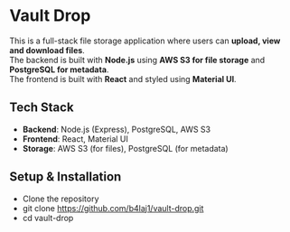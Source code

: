 # Vault Drop 

This is a full-stack file storage application where users can **upload, view and download files**.  
The backend is built with **Node.js** using **AWS S3 for file storage** and **PostgreSQL for metadata**.  
The frontend is built with **React** and styled using **Material UI**.

## Tech Stack  
- **Backend**: Node.js (Express), PostgreSQL, AWS S3  
- **Frontend**: React, Material UI 
- **Storage**: AWS S3 (for files), PostgreSQL (for metadata)  

## Setup & Installation  

- Clone the repository 
- git clone https://github.com/b4laj1/vault-drop.git
- cd vault-drop


